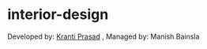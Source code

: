 # interior-design
Developed by: <a href="https://twitter.com/krantigaur">Kranti Prasad</a> ,  Managed by: Manish Bainsla
